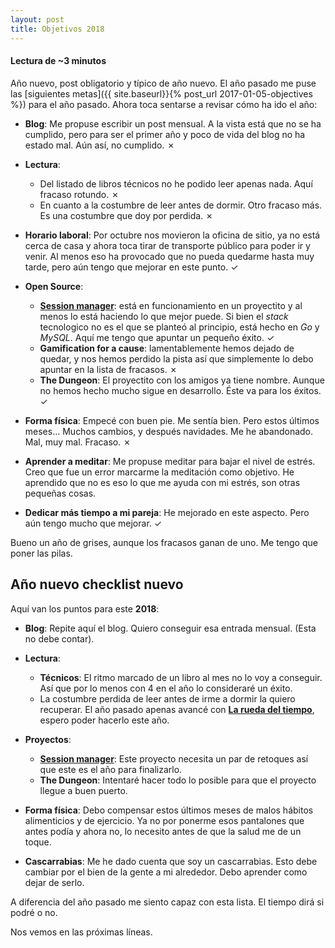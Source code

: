 ```yaml
---
layout: post
title: Objetivos 2018
---
```


#### Lectura de ~3 minutos

Año nuevo, post obligatorio y típico de año nuevo. El año pasado me puse las [siguientes metas]({{ site.baseurl}}{% post_url 2017-01-05-objectives %}) para el año pasado. Ahora toca sentarse a revisar cómo ha ido el año:

*   **Blog**: Me propuse escribir un post mensual. A la vista está que no se ha cumplido, pero para ser el primer año y poco de vida del blog no ha estado mal. Aún así, no cumplido. &#x2717;
*   **Lectura**:
    *   Del listado de libros técnicos no he podido leer apenas nada. Aquí fracaso rotundo. &#x2717;
    *   En cuanto a la costumbre de leer antes de dormir. Otro fracaso más. Es una costumbre que doy por perdida. &#x2717;

*   **Horario laboral**: Por octubre nos movieron la oficina de sitio, ya no está cerca de casa y ahora toca tirar de transporte público para poder ir y venir. Al menos eso ha provocado que no pueda quedarme hasta muy tarde, pero aún tengo que mejorar en este punto. &#x2713;
*   **Open Source**:
    *   **[Session manager](https://github.com/44r0n/sessionmanager)**: está en funcionamiento en un proyectito y al menos lo está haciendo lo que mejor puede. Si bien el *stack* tecnologico no es el que se planteó al principio, está hecho en *Go* y *MySQL*. Aquí me tengo que apuntar un pequeño éxito. &#x2713;
    *   **Gamification for a cause**: lamentablemente hemos dejado de quedar, y nos hemos perdido la pista así que simplemente lo debo apuntar en la lista de fracasos. &#x2717;
    *   **The Dungeon**: El proyectito con los amigos ya tiene nombre. Aunque no hemos hecho mucho sigue en desarrollo. Éste va para los éxitos. &#x2713;
*   **Forma física**: Empecé con buen pie. Me sentía bien. Pero estos últimos meses... Muchos cambios, y después navidades. Me he abandonado. Mal, muy mal. Fracaso. &#x2717;
*   **Aprender a meditar**: Me propuse meditar para bajar el nivel de estrés. Creo que fue un error marcarme la meditación como objetivo. He aprendido que no es eso lo que me ayuda con mi estrés, son otras pequeñas cosas.
*   **Dedicar más tiempo a mi pareja**: He mejorado en este aspecto. Pero aún tengo mucho que mejorar. &#x2713;

Bueno un año de grises, aunque los fracasos ganan de uno. Me tengo que poner las pilas.

## Año nuevo checklist nuevo

Aquí van los puntos para este **2018**:

*   **Blog**: Repite aquí el blog. Quiero conseguir esa entrada mensual. (Esta no debe contar).
*   **Lectura**:
    *   **Técnicos**: El ritmo marcado de un libro al mes no lo voy a conseguir. Así que por lo menos con 4 en el año lo consideraré un éxito.
    *   La costumbre perdida de leer antes de irme a dormir la quiero recuperar. El año pasado apenas avancé con **[La rueda del tiempo](https://www.amazon.es/Desde-R%C3%ADos-Edici%C3%B3n-especial-Tiempo/dp/8448034767/ref=sr_1_1?ie=UTF8&qid=1483612019&sr=8-1&keywords=la+rueda+del+tiempo)**, espero poder hacerlo este año.

*   **Proyectos**:
    *   **[Session manager](https://github.com/44r0n/sessionmanager)**: Este proyecto necesita un par de retoques así que este es el año para finalizarlo.
    *   **The Dungeon**: Intentaré hacer todo lo posible para que el proyecto llegue a buen puerto.

*   **Forma física**: Debo compensar estos últimos meses de malos hábitos alimenticios y de ejercicio. Ya no por ponerme esos pantalones que antes podía y ahora no, lo necesito antes de que la salud me de un toque.
*   **Cascarrabias**: Me he dado cuenta que soy un cascarrabias. Esto debe cambiar por el bien de la gente a mi alrededor. Debo aprender como dejar de serlo.

A diferencia del año pasado me siento capaz con esta lista. El tiempo dirá si podré o no.

Nos vemos en las próximas líneas.
